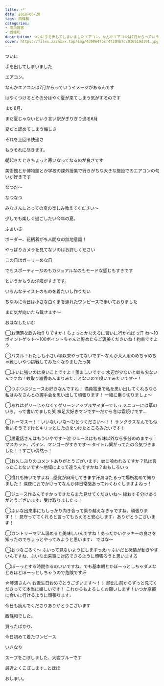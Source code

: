 ```yaml
---
title: ∗*ﾟ
date: 2018-06-28
tags: 西條和
categories: 
- 成员博客
- 西條和
description: ついに手を出してしまいましたエアコン。なんかエアコンは7月からっていうイメージがあるんです...
cover: https://files.zzzhxxx.top/img/4d90647bcf44204b7cc016519d191.jpg 
---
```















ついに











手を出してしまいました












エアコン。









なんかエアコンは7月からっていうイメージがあるんです











はやくつけるとその分はやく夏が来てしまう気がするのです









まだ6月、









まだ夏じゃないという言い訳がぎりぎり通る6月










夏だと認めてしまう悔しさ









それを上回る快適さ









もうそれに尽きます。











朝起きたときちょっと寒いなってなるのが良さです











美術館とか博物館とか学校の課外授業で行きがちな大きな施設でのエアコンの匂いが好きです












なつだ〜










なつなつ











みなさんにとっての夏の楽しみ教えてください〜










少しでも楽しく過ごしたい今年の夏。





























ふぁいさ









ボーダー、花柄着がち人間なの無地意識！











やっぱりカメラを見てないのはお許しください










この日はガーリーめな日









でもスポーティーなのもカジュアルなのもモードな感じもすきです











というかもうお洋服がすきです。










いろんなテイストのものを着たいし作りたい










ちなみに今日は小さな白くまを連れたワンピースで歩いておりました









また気が向いたら載せます〜




















おはなしたいむ






◯お洒落な飲み物作りですか！ちょっとかなえるに習いに行かねばっ汗
わ〜10ポイントゲット〜100ポイントちゃんと貯めたらご褒美くださいね！約束ですよう






◯パズル！わたしも小さい頃以来やってないです〜なんか大人用のめちゃめちゃ難しいやつ挑戦してみたくなりましたっ笑





◯ふいに強いのは良いことですよ！羨ましいですっ
水辺が少ないと蚊も少ないんですね！蚊取り線香あんまりみたことないので嗅いでみたいです〜！







◯つぶつぶジュースお好きなんですね！
満員電車で私を思い出してくれるなら私はみなさんとの握手会を思い出して頑張ります！
一緒に乗り切りましょ〜






◯あれはゼリーじゃなくてグリーンアップルサイダーでしっ
メニューには草のいろ。って書いてました笑
裸足大好きマンです〜だから冬は霜焼けです…






◯トーマスー！！いいないいな〜ひとつください〜！！
サングラスなんでも似合いそうですけどキリッとしたのをつけたところみたいです！






◯黒電話さんはもういやです〜泣
ジュースはもも味以外なら多分のめますっ！
マスカット、パイン、マンゴーがすきです〜
タイトル繋がってたの今気づきました！！すごい偶然っ！






◯お久しぶりのコメントありがとうございます♩蚊に喰われるですか？私は言ったことないです〜地域によって違うんですかね？おもしろいっ






◯慣れも怖いですよね…感覚が麻痺してきます汗海ほたるって場所初めて知りました！
深夜におでかけってなんか非日常感あってわくわくしますよねっ！






◯ジュース作るんですかっできたらまた見せてくださいね〜
緑おすそ分けありがとうございます♩受け取りましたっ！






◯ふいな出来事にもしっかり向き合って乗り越えなきゃですね、頑張ります！！
見守っててくれると言ってもらえると安心します♩ありがとうございます！







◯カントリーマアム温めると美味しいんですね！あったかいクッキーの良さを知ったのでちょっとやってみようと思います♩
ではな〜







◯おつなごろく〜
ふいって見ないようにしますっえへ
ふいだと感情が動きやすいんですね、ふいな出来事に対応できるように頑張ろうと思いまする







◯ぼーっとする時間作るのいいですね、でも基本朝とかぼーっとしちゃダメなときほどぼーっとしちゃうので危険です汗






☆琴浦さんへ
お誕生日おめでとうございます〜！！
顔出し前からずっと見てくださってて本当に嬉しいです！
これからもよろしくお願いします！いつか京都に会いに行けるように頑張ります♩












今日も読んでくださりありがとうございます











西條和でした。








買ったばかり、




今日初めて着たワンピース







いきなり











スープをこぼしました、大変ブルーです









最近よくこぼします…とほほ









おしまい。


